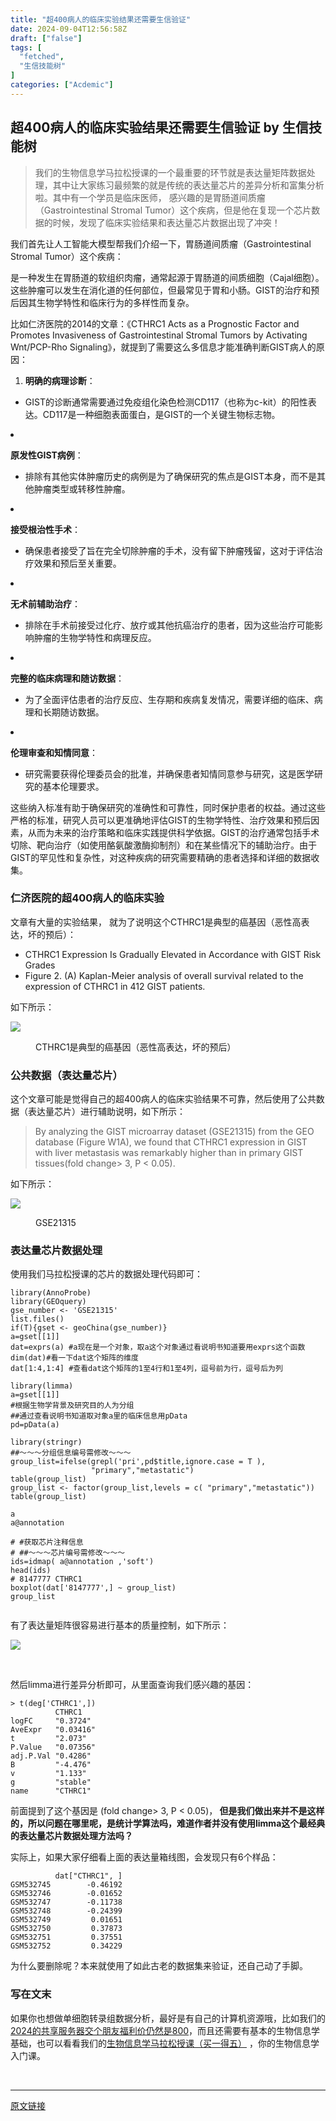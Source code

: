 ```yaml
---
title: "超400病人的临床实验结果还需要生信验证"
date: 2024-09-04T12:56:58Z
draft: ["false"]
tags: [
  "fetched",
  "生信技能树"
]
categories: ["Acdemic"]
---
```

超400病人的临床实验结果还需要生信验证 by 生信技能树
------
<div><section data-tool="mdnice编辑器" data-website="https://www.mdnice.com"><blockquote data-tool="mdnice编辑器"><span></span><p>我们的生物信息学马拉松授课的一个最重要的环节就是表达量矩阵数据处理，其中让大家练习最频繁的就是传统的表达量芯片的差异分析和富集分析啦。其中有一个学员是临床医师， 感兴趣的是胃肠道间质瘤（Gastrointestinal Stromal Tumor）这个疾病，但是他在复现一个芯片数据的时候，发现了临床实验结果和表达量芯片数据出现了冲突！</p></blockquote><p data-tool="mdnice编辑器">我们首先让人工智能大模型帮我们介绍一下，胃肠道间质瘤（Gastrointestinal Stromal Tumor）这个疾病：</p><p data-tool="mdnice编辑器">是一种发生在胃肠道的软组织肉瘤，通常起源于胃肠道的间质细胞（Cajal细胞）。这些肿瘤可以发生在消化道的任何部位，但最常见于胃和小肠。GIST的治疗和预后因其生物学特性和临床行为的多样性而复杂。</p><p data-tool="mdnice编辑器">比如仁济医院的2014的文章：《CTHRC1 Acts as a Prognostic Factor and Promotes Invasiveness of Gastrointestinal Stromal Tumors by Activating Wnt/PCP-Rho Signaling》，就提到了需要这么多信息才能准确判断GIST病人的原因：</p><ol data-tool="mdnice编辑器"><li><section><p><strong>明确的病理诊断</strong>：</p></section></li></ol><ul><li><section>GIST的诊断通常需要通过免疫组化染色检测CD117（也称为c-kit）的阳性表达。CD117是一种细胞表面蛋白，是GIST的一个关键生物标志物。</section></li></ul><li><section><p><strong>原发性GIST病例</strong>：</p></section></li><ul><li><section>排除有其他实体肿瘤历史的病例是为了确保研究的焦点是GIST本身，而不是其他肿瘤类型或转移性肿瘤。</section></li></ul><li><section><p><strong>接受根治性手术</strong>：</p></section></li><ul><li><section>确保患者接受了旨在完全切除肿瘤的手术，没有留下肿瘤残留，这对于评估治疗效果和预后至关重要。</section></li></ul><li><section><p><strong>无术前辅助治疗</strong>：</p></section></li><ul><li><section>排除在手术前接受过化疗、放疗或其他抗癌治疗的患者，因为这些治疗可能影响肿瘤的生物学特性和病理反应。</section></li></ul><li><section><p><strong>完整的临床病理和随访数据</strong>：</p></section></li><ul><li><section>为了全面评估患者的治疗反应、生存期和疾病复发情况，需要详细的临床、病理和长期随访数据。</section></li></ul><li><section><p><strong>伦理审查和知情同意</strong>：</p></section></li><ul><li><section>研究需要获得伦理委员会的批准，并确保患者知情同意参与研究，这是医学研究的基本伦理要求。</section></li></ul><p data-tool="mdnice编辑器">这些纳入标准有助于确保研究的准确性和可靠性，同时保护患者的权益。通过这些严格的标准，研究人员可以更准确地评估GIST的生物学特性、治疗效果和预后因素，从而为未来的治疗策略和临床实践提供科学依据。GIST的治疗通常包括手术切除、靶向治疗（如使用酪氨酸激酶抑制剂）和在某些情况下的辅助治疗。由于GIST的罕见性和复杂性，对这种疾病的研究需要精确的患者选择和详细的数据收集。</p><h3 data-tool="mdnice编辑器"><span></span><span>仁济医院的超400病人的临床实验</span><span></span></h3><p data-tool="mdnice编辑器">文章有大量的实验结果， 就为了说明这个CTHRC1是典型的癌基因（恶性高表达，坏的预后）：</p><ul data-tool="mdnice编辑器"><li><section>CTHRC1 Expression Is Gradually Elevated in Accordance with GIST Risk Grades</section></li><li><section>Figure 2. (A) Kaplan-Meier analysis of overall survival related to the expression of CTHRC1 in 412 GIST patients.</section></li></ul><p data-tool="mdnice编辑器">如下所示：</p><p><img data-galleryid="" data-imgfileid="100049548" data-ratio="0.9685185185185186" data-s="300,640" data-src="https://mmbiz.qpic.cn/mmbiz_png/cZNhZQ6j4wyibIJdoURljLCHIbuJVAehUMEU51HIRxrefp495Kzsc3MpsoRD9U1rVdtfX8VRsstPMwv4JqictWgw/640?wx_fmt=png&amp;from=appmsg" data-type="png" data-w="1080" src="https://mmbiz.qpic.cn/mmbiz_png/cZNhZQ6j4wyibIJdoURljLCHIbuJVAehUMEU51HIRxrefp495Kzsc3MpsoRD9U1rVdtfX8VRsstPMwv4JqictWgw/640?wx_fmt=png&amp;from=appmsg"></p><figure data-tool="mdnice编辑器"><figcaption>CTHRC1是典型的癌基因（恶性高表达，坏的预后）</figcaption></figure><h3 data-tool="mdnice编辑器"><span></span><span>公共数据（表达量芯片）</span><span></span></h3><p data-tool="mdnice编辑器">这个文章可能是觉得自己的超400病人的临床实验结果不可靠，然后使用了公共数据（表达量芯片）进行辅助说明，如下所示：</p><blockquote data-tool="mdnice编辑器"><span></span><p>By analyzing the GIST microarray dataset (GSE21315) from the GEO database (Figure W1A), we found that CTHRC1 expression in GIST with liver metastasis was remarkably higher than in primary GIST tissues(fold change&gt; 3, P &lt; 0.05).</p></blockquote><p data-tool="mdnice编辑器">如下所示：</p><p><img data-galleryid="" data-imgfileid="100049547" data-ratio="1.4203187250996017" data-s="300,640" data-src="https://mmbiz.qpic.cn/mmbiz_png/cZNhZQ6j4wyibIJdoURljLCHIbuJVAehUiaL79jhBXx9JdpibhqUMVNhkZsWdC9iarIx0MmJnJYmO9ska3LZ7Eia5Mg/640?wx_fmt=png&amp;from=appmsg" data-type="png" data-w="1004" src="https://mmbiz.qpic.cn/mmbiz_png/cZNhZQ6j4wyibIJdoURljLCHIbuJVAehUiaL79jhBXx9JdpibhqUMVNhkZsWdC9iarIx0MmJnJYmO9ska3LZ7Eia5Mg/640?wx_fmt=png&amp;from=appmsg"></p><figure data-tool="mdnice编辑器"><figcaption>GSE21315</figcaption></figure><h3 data-tool="mdnice编辑器"><span></span><span>表达量芯片数据处理</span><span></span></h3><p data-tool="mdnice编辑器">使用我们马拉松授课的芯片的数据处理代码即可：</p><section><mp-common-videosnap data-pluginname="mpvideosnap" data-url="https://findermp.video.qq.com/251/20304/stodownload?encfilekey=rjD5jyTuFrIpZ2ibE8T7Ym3K77SEULgkiaVnloiaoQ2S90WHc94FvayOCUXDLtFTyR9Cv7bq1QkX4yVOcr6KBjQicl1x9e84gtETx7Yg249qOuTYtM1ff4xIMA&amp;token=6xykWLEnztJowm0JKK5JHbicfazC0bicbYONval7KanKia49xu3tN4ialBn3ZL5mAsf2YEgaHjZxUl42Nos4hJFTo5nUrKrWXPjFKibTPA5sPdNRNgFM5C6dymB3XymbHndj3&amp;idx=1&amp;dotrans=0&amp;hy=SZ&amp;m=&amp;scene=2&amp;uzid=2" data-headimgurl="http://wx.qlogo.cn/finderhead/PiajxSqBRaEI7scvWIPdECSfnUpSjTib9Y7RI14r1VVzxaA57PjcCERw/0" data-username="v2_060000231003b20faec8c7e1881bcad2ca06ec35b07788412aec898c89eb1e34f9a354475e8c@finder" data-nickname="生信技能树" data-desc="单细胞水平展示目标基因？" data-nonceid="4196016019981847206" data-type="video" data-mediatype="undefined" data-authiconurl="https://dldir1v6.qq.com/weixin/checkresupdate/auth_icon_level1_ba9f2ea346de48a3ae0428273fc48117.png" data-from="new" data-width="1920" data-height="1080" data-id="export/UzFfAgtgekIEAQAAAAAARYABUKSMggAAAAstQy6ubaLX4KHWvLEZgBPE0ZMMMFYyEI2LzNPgMIuLmr0uqtJMqXrQs3ZBybjG" data-isdisabled="0" data-errortips=""></mp-common-videosnap></section><pre data-tool="mdnice编辑器"><span></span><code><span>library</span>(AnnoProbe)<br><span>library</span>(GEOquery) <br>gse_number &lt;- <span>'GSE21315'</span><br>list.files() <br><span>if</span>(<span>T</span>){gset &lt;- geoChina(gse_number)} <br>a=gset[[<span>1</span>]] <br>dat=exprs(a) <span>#a现在是一个对象，取a这个对象通过看说明书知道要用exprs这个函数</span><br>dim(dat)<span>#看一下dat这个矩阵的维度</span><br>dat[<span>1</span>:<span>4</span>,<span>1</span>:<span>4</span>] <span>#查看dat这个矩阵的1至4行和1至4列，逗号前为行，逗号后为列 </span><br><br><span>library</span>(limma) <br>a=gset[[<span>1</span>]] <br><span>#根据生物学背景及研究目的人为分组</span><br><span>##通过查看说明书知道取对象a里的临床信息用pData</span><br>pd=pData(a)  <br> <br><span>library</span>(stringr)<br><span>##～～～分组信息编号需修改～～～</span><br>group_list=ifelse(grepl(<span>'pri'</span>,pd$title,ignore.case = <span>T</span> ),<br>                  <span>"primary"</span>,<span>"metastatic"</span>)<br>table(group_list)<br>group_list &lt;- factor(group_list,levels = c( <span>"primary"</span>,<span>"metastatic"</span>))<br>table(group_list)<br><br>a<br>a@annotation<br><br><span># #获取芯片注释信息</span><br><span># ##～～～芯片编号需修改～～～</span><br>ids=idmap( a@annotation ,<span>'soft'</span>)<br>head(ids) <br><span># 8147777 CTHRC1</span><br>boxplot(dat[<span>'8147777'</span>,] ~ group_list)<br>group_list <br> <br></code></pre><p data-tool="mdnice编辑器">有了表达量矩阵很容易进行基本的质量控制，如下所示：</p><p><img data-galleryid="" data-imgfileid="100049546" data-ratio="0.30462962962962964" data-s="300,640" data-src="https://mmbiz.qpic.cn/mmbiz_png/cZNhZQ6j4wyibIJdoURljLCHIbuJVAehUJYkD1NhCsnnticpjAvqABuUFhweaLczNjsgPApck0rPspcv2C7dylAg/640?wx_fmt=png&amp;from=appmsg" data-type="png" data-w="1080" src="https://mmbiz.qpic.cn/mmbiz_png/cZNhZQ6j4wyibIJdoURljLCHIbuJVAehUJYkD1NhCsnnticpjAvqABuUFhweaLczNjsgPApck0rPspcv2C7dylAg/640?wx_fmt=png&amp;from=appmsg"></p><figure data-tool="mdnice编辑器"><figcaption> </figcaption></figure><p data-tool="mdnice编辑器">然后limma进行差异分析即可，从里面查询我们感兴趣的基因：</p><pre data-tool="mdnice编辑器"><span></span><code>&gt; t(deg[<span>'CTHRC1'</span>,])<br>          CTHRC1   <br>logFC     <span>"0.3724"</span> <br>AveExpr   <span>"0.03416"</span><br>t         <span>"2.073"</span>  <br>P.Value   <span>"0.07356"</span><br>adj.P.Val <span>"0.4286"</span> <br>B         <span>"-4.476"</span> <br>v         <span>"1.133"</span>  <br>g         <span>"stable"</span> <br>name      <span>"CTHRC1"</span> <br></code></pre><p data-tool="mdnice编辑器">前面提到了这个基因是 (fold change&gt; 3, P &lt; 0.05)，<strong> 但是我们做出来并不是这样的，所以问题在哪里呢，是统计学算法吗，难道作者并没有使用limma这个最经典的表达量芯片数据处理方法吗？</strong></p><p data-tool="mdnice编辑器">实际上，如果大家仔细看上面的表达量箱线图，会发现只有6个样品：</p><pre data-tool="mdnice编辑器"><span></span><code>          dat[<span>"CTHRC1"</span>, ]<br>GSM532745        -0.46192<br>GSM532746        -0.01652<br>GSM532747        -0.11738<br>GSM532748        -0.24399<br>GSM532749         0.01651<br>GSM532750         0.37873<br>GSM532751         0.37551<br>GSM532752         0.34229<br></code></pre><p data-tool="mdnice编辑器">为什么要删除呢？本来就使用了如此古老的数据集来验证，还自己动了手脚。</p></section><section data-tool="mdnice编辑器" data-website="https://www.mdnice.com"><h3 data-tool="mdnice编辑器"><span>写在文末</span></h3></section><p>如果你也想做单细胞转录组数据分析，<span>最好是有自己的计算机资源哦，比如我们的</span><a target="_blank" href="http://mp.weixin.qq.com/s?__biz=MzAxMDkxODM1Ng==&amp;mid=2247533037&amp;idx=2&amp;sn=e6dd07e9339a84c8cbad2a9d6b42c8ca&amp;chksm=9b4b0156ac3c88403c55822722f6a93cde401fbb7b7cdbaee2a07211347e751ce414b7a47ec7&amp;scene=21#wechat_redirect" textvalue="2024的共享服务器交个朋友福利价仍然‍是800" linktype="text" imgurl="" imgdata="null" data-itemshowtype="0" tab="innerlink" data-linktype="2" hasload="1">2024的共享服务器交个朋友福利价仍然是800</a><span>，而且还需要有基本的生物信息学基础，也可以看看我们的</span><a target="_blank" href="http://mp.weixin.qq.com/s?__biz=MzAxMDkxODM1Ng==&amp;mid=2247531929&amp;idx=1&amp;sn=f6f16b7bf6b907360d6d0052e3d10cf6&amp;chksm=9b4b3d22ac3cb434b6aa7753a4cf0f266578147ccf10b49cc834e46af578ee6de99be0accb30&amp;scene=21#wechat_redirect" textvalue="生物信息学马拉‍松授课（买一得五）" linktype="text" imgurl="" imgdata="null" data-itemshowtype="0" tab="innerlink" data-linktype="2" hasload="1">生物信息学马拉松授课（买一得五）</a><span> ，你的生物信息学入门课。 </span></p><p><br></p><p><mp-style-type data-value="3"></mp-style-type></p></div>  
<hr>
<a href="https://mp.weixin.qq.com/s/jcHTe9cRu4rsTePbuM4drQ",target="_blank" rel="noopener noreferrer">原文链接</a>
